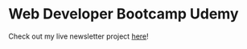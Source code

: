 # Web Developer Bootcamp Udemy 

Check out my live newsletter project <a href="http://rocky-eyrie-27329.herokuapp.com">here</a>!
